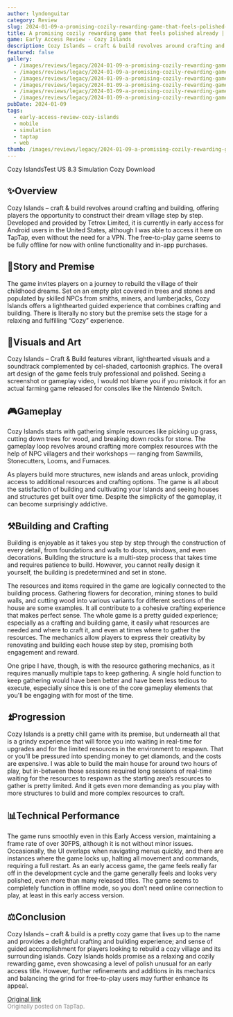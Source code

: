 ```yaml
---
author: lyndonguitar
category: Review
slug: 2024-01-09-a-promising-cozily-rewarding-game-that-feels-polished-already-early-access-review-cozy
title: A promising cozily rewarding game that feels polished already | Early Access Review - Cozy Islands
game: Early Access Review - Cozy Islands
description: Cozy Islands – craft & build revolves around crafting and building, offering players the opportunity to construct their dream village step by step. Developed and provided by Tetrox Limited, it is currently in early access for Android users in the United States, although I was able to access it here on TapTap, even without the need for a VPN. The free-to-play game seems to be fully offline for now with online functionality and in-app purchases.
featured: false
gallery:
  - /images/reviews/legacy/2024-01-09-a-promising-cozily-rewarding-game-that-feels-polished-already--early-access-review---cozy-0.avif
  - /images/reviews/legacy/2024-01-09-a-promising-cozily-rewarding-game-that-feels-polished-already--early-access-review---cozy-1.avif
  - /images/reviews/legacy/2024-01-09-a-promising-cozily-rewarding-game-that-feels-polished-already--early-access-review---cozy-2.avif
  - /images/reviews/legacy/2024-01-09-a-promising-cozily-rewarding-game-that-feels-polished-already--early-access-review---cozy-3.avif
  - /images/reviews/legacy/2024-01-09-a-promising-cozily-rewarding-game-that-feels-polished-already--early-access-review---cozy-4.avif
  - /images/reviews/legacy/2024-01-09-a-promising-cozily-rewarding-game-that-feels-polished-already--early-access-review---cozy-5.avif
pubDate: 2024-01-09
tags:
  - early-access-review-cozy-islands
  - mobile
  - simulation
  - taptap
  - web
thumb: /images/reviews/legacy/2024-01-09-a-promising-cozily-rewarding-game-that-feels-polished-already--early-access-review---cozy-0.avif
---
```


Cozy IslandsTest US
8.3
Simulation
Cozy
Download


## ✨Overview

Cozy Islands – craft & build revolves around crafting and building, offering players the opportunity to construct their dream village step by step. Developed and provided by Tetrox Limited, it is currently in early access for Android users in the United States, although I was able to access it here on TapTap, even without the need for a VPN. The free-to-play game seems to be fully offline for now with online functionality and in-app purchases.


## 📖Story and Premise

The game invites players on a journey to rebuild the village of their childhood dreams. Set on an empty plot covered in trees and stones and populated by skilled NPCs from smiths, miners, and lumberjacks, Cozy Islands offers a lighthearted guided experience that combines crafting and building.   There is literally no story but the premise sets the stage for a relaxing and fulfilling “Cozy” experience.


## 🎨Visuals and Art

Cozy Islands – Craft & Build features vibrant, lighthearted visuals and a soundtrack complemented by cel-shaded, cartoonish graphics. The overall art design of the game feels truly professional and polished. Seeing a screenshot or gameplay video, I would not blame you if you mistook it for an actual farming game released for consoles like the Nintendo Switch.


## 🎮Gameplay

Cozy Islands starts with gathering simple resources like picking up grass, cutting down trees for wood, and breaking down rocks for stone. The gameplay loop revolves around crafting more complex resources with the help of NPC villagers and their workshops —  ranging from Sawmills, Stonecutters, Looms, and Furnaces.

As players build more structures, new islands and areas unlock, providing access to additional resources and crafting options. The game is all about the satisfaction of building and cultivating your Islands and seeing houses and structures get built over time. Despite the simplicity of the gameplay, it can become surprisingly addictive.


## ⚒️Building and Crafting

Building is enjoyable as it takes you step by step through the construction of every detail, from foundations and walls to doors, windows, and even decorations. Building the structure is a multi-step process that takes time and requires patience to build. However, you cannot really design it yourself, the building is predetermined and set in stone.

The resources and items required in the game are logically connected to the building process. Gathering flowers for decoration, mining stones to build walls, and cutting wood into various variants for different sections of the house are some examples. It all contribute to a cohesive crafting experience that makes perfect sense. The whole game is a pretty guided experience; especially as a crafting and building game, it easily what resources are needed and where to craft it, and even at times where to gather the resources. The mechanics allow players to express their creativity by renovating and building each house step by step, promising both engagement and reward.

One gripe I have, though, is with the resource gathering mechanics, as it requires manually multiple taps to keep gathering. A single hold function to keep gathering would have been better and have been less tedious to execute, especially since this is one of the core gameplay elements that you'll be engaging with for most of the time.


## ⏫Progression

Cozy Islands is a pretty chill game with its premise, but underneath all that is a grindy experience that will force you into waiting in real-time for upgrades and for the limited resources in the environment to respawn. That or you’ll be pressured into spending money to get diamonds, and the costs are expensive. I was able to build the main house for around two hours of play, but in-between those sessions required long sessions of real-time waiting for the resources to respawn as the starting area’s resources to gather is pretty limited. And it gets even more demanding as you play with more structures to build and more complex resources to craft.


## 📊Technical Performance

The game runs smoothly even in this Early Access version, maintaining a frame rate of over 30FPS, although it is not without minor issues. Occasionally, the UI overlaps when navigating menus quickly, and there are instances where the game locks up, halting all movement and commands, requiring a full restart.  As an early access game, the game feels really far off in the development cycle and the game generally feels and looks very polished, even more than many released titles. The game seems to completely function in offline mode, so you don’t need online connection to play, at least in this early access version.


## ⚖️Conclusion

Cozy Islands – craft & build is a pretty cozy game that lives up to the name and provides a delightful crafting and building experience; and sense of guided accomplishment for players looking to rebuild a cozy village and its surrounding islands. Cozy Islands holds promise as a relaxing and cozily rewarding game, even showcasing a level of polish unusual for an early access title. However, further refinements and additions in its mechanics and balancing the grind for free-to-play users may further enhance its appeal.

[Original link](https://www.taptap.io/post/6800349)<br><span style="font-size: 0.95em; color: #888;">Originally posted on TapTap.</span>